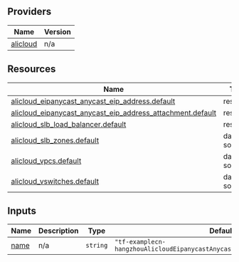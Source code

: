 <!-- BEGIN_TF_DOCS -->
## Providers

| Name | Version |
|------|---------|
| <a name="provider_alicloud"></a> [alicloud](#provider\_alicloud) | n/a |

## Resources

| Name | Type |
|------|------|
| [alicloud_eipanycast_anycast_eip_address.default](https://registry.terraform.io/providers/hashicorp/alicloud/latest/docs/resources/eipanycast_anycast_eip_address) | resource |
| [alicloud_eipanycast_anycast_eip_address_attachment.default](https://registry.terraform.io/providers/hashicorp/alicloud/latest/docs/resources/eipanycast_anycast_eip_address_attachment) | resource |
| [alicloud_slb_load_balancer.default](https://registry.terraform.io/providers/hashicorp/alicloud/latest/docs/resources/slb_load_balancer) | resource |
| [alicloud_slb_zones.default](https://registry.terraform.io/providers/hashicorp/alicloud/latest/docs/data-sources/slb_zones) | data source |
| [alicloud_vpcs.default](https://registry.terraform.io/providers/hashicorp/alicloud/latest/docs/data-sources/vpcs) | data source |
| [alicloud_vswitches.default](https://registry.terraform.io/providers/hashicorp/alicloud/latest/docs/data-sources/vswitches) | data source |

## Inputs

| Name | Description | Type | Default | Required |
|------|-------------|------|---------|:--------:|
| <a name="input_name"></a> [name](#input\_name) | n/a | `string` | `"tf-examplecn-hangzhouAlicloudEipanycastAnycastEipAddressAttachment40446"` | no |
<!-- END_TF_DOCS -->    
